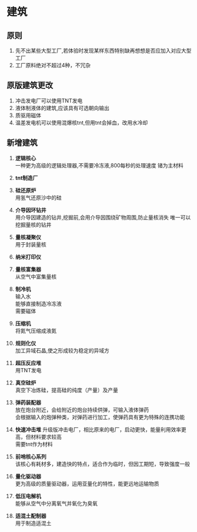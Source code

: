 # 建筑 
## 原则
1. 先不出某些大型工厂,若体验时发现某样东西特别缺再想想是否应加入对应大型工厂  
2. 工厂原料绝对不超过4种，不冗杂
## 原版建筑更改
1. 冲击发电厂可以使用TNT发电
2. 液体制液体的建筑,应该具有可选朝向输出
3. 质驱用磁体
4. 温差发电机可以使用混爆核tnt,但用tnt会掉血，改用水冷却

## 新增建筑
1. **逻辑核心**  
一种更为高级的逻辑处理器,不需要冷冻液,800每秒的处理速度
锗为主材料

2. **tnt制造厂**  

3. **硅还原炉**  
用氢气还原沙中的硅

4. **介导因环钻井**  
用介导因建造的钻井,挖掘前,会用介导因围绕矿物周围,防止量核消失
唯一可以挖掘量核的钻井

5. **量核凝聚仪**  
用于封装量核


6. **纳米打印仪**  

7. **量核富集器**  
从空气中富集量核

8. **制冷机**  
输入水  
能够直接制造冷冻液  
需要磁体

9. **压缩机**  
将氮气压缩成液氮

10. **规则化仪**  
加工异域石晶,使之形成较为稳定的异域方

11. **超压反应堆**  
用TNT发电

12. **真空硅炉**  
   真空下冶炼硅，提高硅的纯度（产量）及产量

13. **弹药装配器**  
   放在炮台附近，会给附近的炮台持续供弹，可输入液体弹药  
   会根据输入的炮弹种类，对弹药进行加工，使弹药具有更为特殊的连携功能
   
14. **快速冲击堆**
   升级版冲击电厂，相比原来的电厂，启动更快，能量利用效率更高，但材料要求较高  
   需要tnt作为材料
15. **前哨核心系列**  
该核心有耗材多，建造快的特点，适合作为临时，但因工期短，导致强度一般
16. **量化驱动器**  
更为高级的质量驱动器，运用亚量化的特性，能更远地运输物质  
17. **低压电解机**  
能够从空气中分离氧气并氧化为臭氧  
18. **适混土配制器**  
用于制造适混土